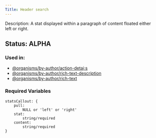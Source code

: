 ```yaml
---
Title: Header search
---
```

Description: A stat displayed within a paragraph of content floated either left or right.

## Status: ALPHA

### Used in:
- [@organisms/by-author/action-detai;s](/?p=organisms-action-details)
- [@organisms/by-author/rich-text-description](/?p=organisms-rich-text-description)
- [@organisms/by-author/rich-text](/?p=organisms-rich-text)

### Required Variables
~~~
statsCallout: {
    pull:
        NULL or 'left' or 'right'
    stat:
        string/required
    content:
        string/required
}
~~~
